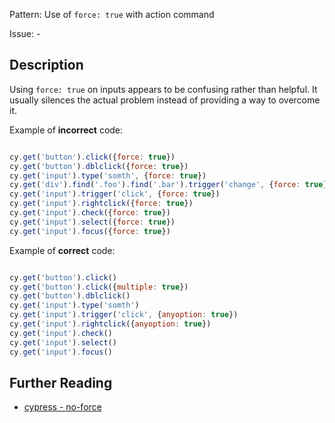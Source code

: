 Pattern: Use of `force: true` with action command

Issue: -

## Description

Using `force: true` on inputs appears to be confusing rather than helpful.
It usually silences the actual problem instead of providing a way to overcome it.

Example of **incorrect** code:

```js

cy.get('button').click({force: true})
cy.get('button').dblclick({force: true})
cy.get('input').type('somth', {force: true})
cy.get('div').find('.foo').find('.bar').trigger('change', {force: true})
cy.get('input').trigger('click', {force: true})
cy.get('input').rightclick({force: true})
cy.get('input').check({force: true})
cy.get('input').select({force: true})
cy.get('input').focus({force: true})

```

Example of **correct** code:

```js

cy.get('button').click()
cy.get('button').click({multiple: true})
cy.get('button').dblclick()
cy.get('input').type('somth')
cy.get('input').trigger('click', {anyoption: true})
cy.get('input').rightclick({anyoption: true})
cy.get('input').check()
cy.get('input').select()
cy.get('input').focus()

```

## Further Reading

* [cypress - no-force](https://github.com/cypress-io/eslint-plugin-cypress/blob/master/docs/rules/no-force.md)

